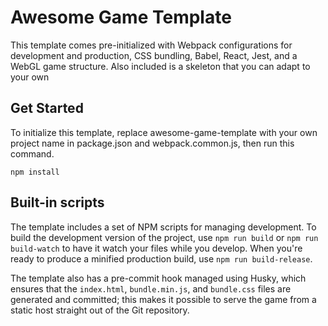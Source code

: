 # Awesome Game Template

This template comes pre-initialized with Webpack configurations for development
and production, CSS bundling, Babel, React, Jest, and a WebGL game structure.
Also included is a skeleton that you can adapt to your own 

## Get Started
To initialize this template, replace awesome-game-template with your own project
name in package.json and webpack.common.js, then run this command.

    npm install

## Built-in scripts
The template includes a set of NPM scripts for managing development. To build the 
development version of the project, use `npm run build` or `npm run build-watch` to
have it watch your files while you develop. When you're ready to produce a minified
production build, use `npm run build-release`.

The template also has a pre-commit hook managed using Husky, which ensures that the
`index.html`, `bundle.min.js`, and `bundle.css` files are generated and committed; 
this makes it possible to serve the game from a static host straight out of the 
Git repository.

